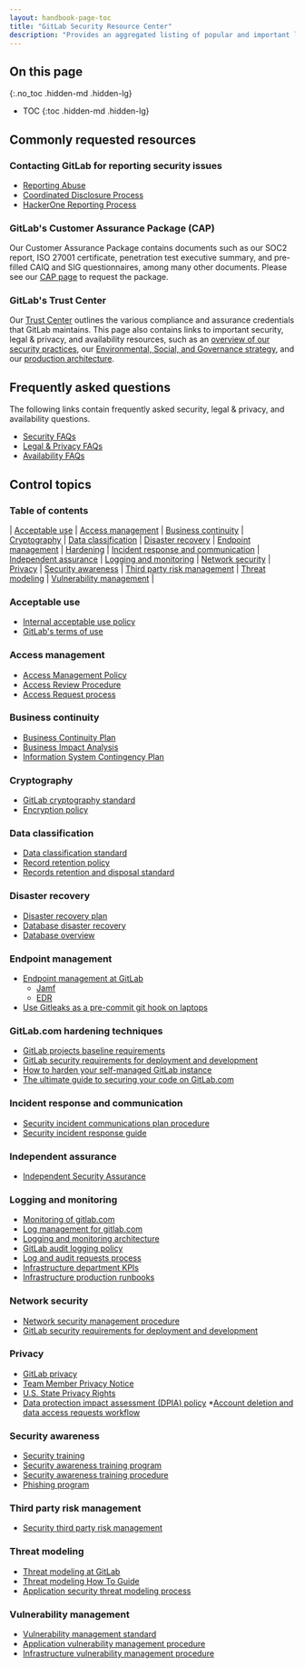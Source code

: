 ```yaml
---
layout: handbook-page-toc
title: "GitLab Security Resource Center"
description: "Provides an aggregated listing of popular and important links and information for GitLab's customers and prospects."
---
```


## On this page
{:.no_toc .hidden-md .hidden-lg}

- TOC
{:toc .hidden-md .hidden-lg}

## Commonly requested resources

### Contacting GitLab for reporting security issues

* [Reporting Abuse](/handbook/security/security-operations/trustandsafety/abuse-on-gitlab-com.html)
* [Coordinated Disclosure Process](/security/disclosure/)
* [HackerOne Reporting Process](/handbook/security/security-engineering/application-security/runbooks/hackerone-process.html)


### GitLab's Customer Assurance Package (CAP)

Our Customer Assurance Package contains documents such as our SOC2 report, ISO 27001 certificate, penetration test executive summary, and pre-filled CAIQ and SIG questionnaires, among many other documents. Please see our [CAP page](/security/cap/) to request the package.

### GitLab's Trust Center

Our [Trust Center](/security/) outlines the various compliance and assurance credentials that GitLab maintains. This page also contains links to important security, legal & privacy, and availability resources, such as an [overview of our security practices](/handbook/security/#security-practices), our [Environmental, Social, and Governance strategy](/handbook/legal/ESG/), and our [production architecture](/handbook/engineering/infrastructure/production/architecture/).

## Frequently asked questions

The following links contain frequently asked security, legal & privacy, and availability questions.

* [Security FAQs](/security/faq/)
* [Legal & Privacy FAQs](/privacy/)
* [Availability FAQs](/handbook/engineering/infrastructure/faq/)

## Control topics

### Table of contents

| [Acceptable use](/handbook/security/gitlab_security_resource_center.html#acceptable-use) | [Access management](/handbook/security/gitlab_security_resource_center.html#access-management) | [Business continuity](/handbook/security/gitlab_security_resource_center.html#business-continuity) | [Cryptography](/handbook/security/gitlab_security_resource_center.html#cryptography) | [Data classification](/handbook/security/gitlab_security_resource_center.html#data-classification) 
| [Disaster recovery](/handbook/security/gitlab_security_resource_center.html#disaster-recovery) | [Endpoint management](/handbook/security/gitlab_security_resource_center.html#endpoint-management) | [Hardening](/handbook/security/gitlab_security_resource_center.html#gitlabcom-hardening-techniques) | [Incident response and communication](/handbook/security/gitlab_security_resource_center.html#incident-response-and-communication) | [Independent assurance](/handbook/security/gitlab_security_resource_center.html#independent-assurance)
| [Logging and monitoring](/handbook/security/gitlab_security_resource_center.html#logging-and-monitoring) | [Network security](/handbook/security/gitlab_security_resource_center.html#network-security) | [Privacy](/handbook/security/gitlab_security_resource_center.html#privacy) | [Security awareness](/handbook/security/gitlab_security_resource_center.html#security-awareness) | [Third party risk management](/handbook/security/gitlab_security_resource_center.html#third-party-risk-management) 
| [Threat modeling](/handbook/security/gitlab_security_resource_center.html#threat-modeling) | [Vulnerability management](/handbook/security/gitlab_security_resource_center.html#vulnerability-management) |

### Acceptable use

* [Internal acceptable use policy](/handbook/people-group/acceptable-use-policy/)
* [GitLab's terms of use](/terms/)

### Access management

* [Access Management Policy](/handbook/security/access-management-policy.html)
* [Access Review Procedure](/handbook/security/security-assurance/security-compliance/access-reviews.html)
* [Access Request process](/handbook/business-technology/end-user-services/onboarding-access-requests/access-requests/)

### Business continuity

* [Business Continuity Plan](/handbook/business-technology/gitlab-business-continuity-plan/)
* [Business Impact Analysis](/handbook/security/security-assurance/security-risk/storm-program/business-impact-analysis.html)
* [Information System Contingency Plan](/handbook/security/Information-System-Contingency-Plan-ISCP.html)

### Cryptography

* [GitLab cryptography standard](/handbook/security/cryptographic-standard.html)
* [Encryption policy](/handbook/security/threat-management/vulnerability-management/encryption-policy.html)

### Data classification

* [Data classification standard](/handbook/security/data-classification-standard.html)
* [Record retention policy](/handbook/legal/record-retention-policy/)
* [Records retention and disposal standard](/handbook/security/records-retention-deletion.html)

### Disaster recovery

* [Disaster recovery plan](https://gitlab.com/gitlab-com/gl-infra/readiness/-/blob/master/library/disaster-recovery/index.md)
* [Database disaster recovery](/handbook/engineering/infrastructure/database/disaster_recovery.html)
* [Database overview](/handbook/engineering/infrastructure/database/)

### Endpoint management

* [Endpoint management at GitLab](/handbook/business-technology/team-member-enablement/onboarding-access-requests/endpoint-management/)
    * [Jamf](/handbook/business-technology/team-member-enablement/onboarding-access-requests/endpoint-management/jamf/)
    * [EDR](/handbook/business-technology/end-user-services/onboarding-access-requests/endpoint-management/edr/)
* [Use Gitleaks as a pre-commit git hook on laptops](/handbook/security/gitleaks.html)

### GitLab.com hardening techniques

* [GitLab projects baseline requirements](/handbook/security/gitlab_projects_baseline_requirements.html)
* [GitLab security requirements for deployment and development](/handbook/security/planning/security-development-deployment-requirements/)
* [How to harden your self-managed GitLab instance](https://about.gitlab.com/blog/2023/05/23/how-to-harden-your-self-managed-gitlab-instance/)
* [The ultimate guide to securing your code on GitLab.com](https://about.gitlab.com/blog/2023/05/31/securing-your-code-on-gitlab/)

### Incident response and communication

* [Security incident communications plan procedure](/handbook/security/security-operations/sirt/security-incident-communication-plan)
* [Security incident response guide](/handbook/security/security-operations/sirt/sec-incident-response)

### Independent assurance

* [Independent Security Assurance](/handbook/security/security-assurance/field-security/independent_security_assurance.html)

### Logging and monitoring

* [Monitoring of gitlab.com](/handbook/engineering/monitoring/)
* [Log management for gitlab.com](/handbook/engineering/monitoring/#logs)
* [Logging and monitoring architecture](/handbook/engineering/infrastructure/production/architecture/#monitoring-and-logging)
* [GitLab audit logging policy](/handbook/security/audit-logging-policy.html)
* [Log and audit requests process](/handbook/support/workflows/log_requests.html)
* [Infrastructure department KPIs](/handbook/engineering/infrastructure-quality/performance-indicators/#gitlabcom-availability)
* [Infrastructure production runbooks](https://gitlab.com/gitlab-com/runbooks/)

### Network security

* [Network security management procedure](/handbook/engineering/infrastructure/network-security/)
* [GitLab security requirements for deployment and development](/handbook/security/planning/security-development-deployment-requirements/)

### Privacy

* [GitLab privacy](/handbook/legal/privacy/)
* [Team Member Privacy Notice](/handbook/legal/privacy/employee-privacy-policy/)
* [U.S. State Privacy Rights](https://about.gitlab.com/privacy/#us-state-privacy-rights)
* [Data protection impact assessment (DPIA) policy](/handbook/legal/privacy/dpia-policy/)
*[Account deletion and data access requests workflow](/handbook/support/workflows/account_deletion_access_request_workflows.html)

### Security awareness

* [Security training](/handbook/security/security-training/)
* [Security awareness training program](/handbook/security/security-assurance/governance/sec-awareness-training.html)
* [Security awareness training procedure](/handbook/security/security-assurance/governance/sec-training.html)
* [Phishing program](/handbook/security/security-assurance/governance/phishing.html)

### Third party risk management

* [Security third party risk management](/handbook/security/security-assurance/security-risk/third-party-risk-management.html)

### Threat modeling

* [Threat modeling at GitLab](/handbook/security/threat_modeling/)
* [Threat modeling How To Guide](/handbook/security/threat_modeling/howto.html)
* [Application security threat modeling process](/handbook/security/security-engineering/application-security/runbooks/threat-modeling.html)

### Vulnerability management

* [Vulnerability management standard](/handbook/security/threat-management/vulnerability-management/)
* [Application vulnerability management procedure](/handbook/security/security-engineering/application-security/vulnerability-management.html)
* [Infrastructure vulnerability management procedure](/handbook/security/threat-management/vulnerability-management/Infrastructure-vulnerability-procedure.html)
